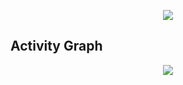 <p align="center"><img align="center" src="https://i.pinimg.com/736x/d4/ca/2d/d4ca2d1a12ad950befbe81281bef2d0b.jpg"></p>

## Activity Graph

<p align="center">
  <img src="https://github-readme-activity-graph.vercel.app/graph?username=catalinafightsong&theme=tokyo-night&hide_border=true" />
</p>
